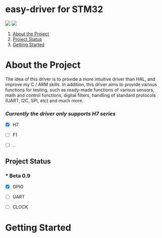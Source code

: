 # easy-driver for STM32



<div align="left">
    <img src="https://img.shields.io/badge/language-c-blue">
    <img src="https://img.shields.io/badge/mcu-stm32-brightgreen">
</div>


1. [About the Project](#about-the-project)
1. [Project Status](#project-status)
1. [Getting Started](#getting-started)


# About the Project
The idea of this driver is to provide a more intuitive driver than HAL, and improve my C / ARM skills. In addition, this driver aims to provide various functions for testing, such as ready-made functions of various sensors, math and control functions, digital filters, handling of standard protocols (UART, I2C, SPI, etc) and much more.
### ***Currently the driver only supports H7 series***
- [x] H7
- [ ] F1
- [ ] ..


## Project Status

### * Beta 0.9

- [x] GPIO
- [ ] UART
- [ ] CLOCK


# Getting Started

